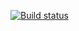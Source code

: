 [![Build status](https://ci.appveyor.com/api/projects/status/yv60b16d0l5j9n94?svg=true)](https://ci.appveyor.com/project/petr-firsov/anim)
